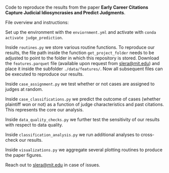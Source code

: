 Code to reproduce the results from the paper **Early Career Citations Capture Judicial Idiosyncrasies and Predict Judgments**.

File overview and instructions: 

Set up the environment with the `enviornment.yml` and activate with `conda activate judge_prediction`.

Inside `routines.py` we store various routine functions. To reproduce our results, the file path inside the function 
`get_project_folder` needs to be adjusted to point to the folder in which this repository is stored. Download the 
`features.parquet` file (available upon request from slera@mit.edu) and place it inside the subfolder `./data/features/`.
Now all subsequent files can be executed to reproduce our results. 

Inside `case_assignment.py` we test whether or not cases are assigned to judges at random.

Inside `case_classifications.py` we predict the outcome of cases (whether plaintiff won or not) as a function of judge
characteristics and past citations. This represents the core our analysis.

Inside `data_quality_checks.py` we further test the sensitivity of our results with respect to data quality. 

Inside `classification_analysis.py` we run additional analyses to cross-check our results. 

Inside `visualizations.py` we aggregate several plotting routines to produce the paper figures.

Reach out to slera@mit.edu in case of issues.